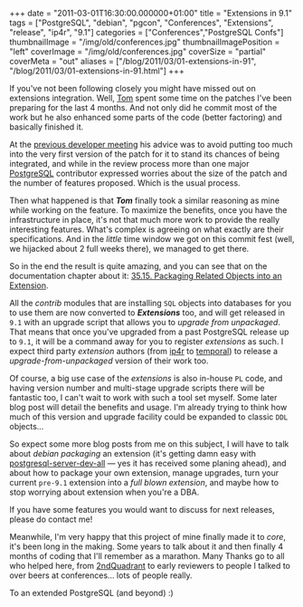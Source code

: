 +++
date = "2011-03-01T16:30:00.000000+01:00"
title = "Extensions in 9.1"
tags = ["PostgreSQL", "debian", "pgcon", "Conferences", "Extensions", "release", "ip4r", "9.1"]
categories = ["Conferences","PostgreSQL Confs"]
thumbnailImage = "/img/old/conferences.jpg"
thumbnailImagePosition = "left"
coverImage = "/img/old/conferences.jpg"
coverSize = "partial"
coverMeta = "out"
aliases = ["/blog/2011/03/01-extensions-in-91",
           "/blog/2011/03/01-extensions-in-91.html"]
+++

If you've not been following closely you might have missed out on extensions
integration.  Well, 
[Tom](http://en.wikipedia.org/wiki/Tom_Lane_(computer_scientist)) spent some time on the patches I've been preparing
for the last 4 months.  And not only did he commit most of the work but he
also enhanced some parts of the code (better factoring) and basically
finished it.

At the 
[previous developer meeting](http://wiki.postgresql.org/wiki/PgCon_2010_Developer_Meeting) his advice was to avoid putting too much
into the very first version of the patch for it to stand its chances of
being integrated, and while in the review process more than one major
[PostgreSQL](http://www.postgresql.org/) contributor expressed worries about the size of the patch and the
number of features proposed.  Which is the usual process.

Then what happened is that 
***Tom*** finally took a similar reasoning as mine
while working on the feature.  To maximize the benefits, once you have the
infrastructure in place, it's not that much more work to provide the really
interesting features.  What's complex is agreeing on what exactly are their
specifications.  And in the 
*little* time window we got on this commit fest
(well, we hijacked about 2 full weeks there), we managed to get there.

So in the end the result is quite amazing, and you can see that on the
documentation chapter about it:
[35.15. Packaging Related Objects into an Extension](http://developer.postgresql.org/pgdocs/postgres/extend-extensions.html).

All the 
*contrib* modules that are installing 
`SQL` objects into databases for
you to use them are now converted to 
***Extensions*** too, and will get released
in 
`9.1` with an upgrade script that allows you to 
*upgrade from unpackaged*.
That means that once you've upgraded from a past PostgreSQL release up to
`9.1`, it will be a command away for you to register 
*extensions* as such.  I
expect third party 
*extension* authors (from 
[ip4r](http://pgfoundry.org/projects/ip4r/) to 
[temporal](http://pgfoundry.org/projects/temporal)) to release a
*upgrade-from-unpackaged* version of their work too.

Of course, a big use case of the 
*extensions* is also in-house 
`PL` code, and
having version number and multi-stage upgrade scripts there will be
fantastic too, I can't wait to work with such a tool set myself.  Some later
blog post will detail the benefits and usage.  I'm already trying to think
how much of this version and upgrade facility could be expanded to classic
`DDL` objects…

So expect some more blog posts from me on this subject, I will have to talk
about 
*debian packaging* an extension (it's getting damn easy with
[postgresql-server-dev-all](http://packages.debian.org/squeeze/postgresql-server-dev-all) — yes it has received some planing ahead), and
about how to package your own extension, manage upgrades, turn your current
`pre-9.1` extension into a 
*full blown extension*, and maybe how to stop
worrying about extension when you're a DBA.

If you have some features you would want to discuss for next releases,
please do contact me!

Meanwhile, I'm very happy that this project of mine finally made it to 
*core*,
it's been long in the making.  Some years to talk about it and then finally
4 months of coding that I'll remember as a marathon.  Many Thanks go to all
who helped here, from 
[2ndQuadrant](http://www.2ndquadrant.com/) to early reviewers to people I talked to
over beers at conferences… lots of people really.

To an extended PostgreSQL (and beyond) :)
